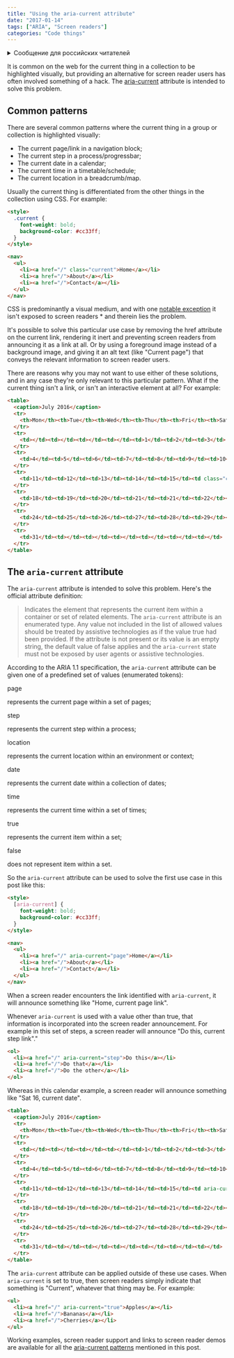 ```yaml
---
title: "Using the aria-current attribute"
date: "2017-01-14"
tags: ["ARIA", "Screen readers"]
categories: "Code things"
---
```


<details>
		<summary lang="ru">Сообщение для российских читателей</summary>

<p lang="ru">
Здравствуйте российские читатели. Ваша страна платит высокую цену за вторжение Путина в Украину. Путин лжет вам; не верьте кремлевской пропаганде. В России
нет свободных СМИ, а интернет подвергается цензуре, потому что Путин не хочет, чтобы вы знали правду. За постыдное поведение Путина заплатят не только
украинцы, но и добрые люди России. Пожалуйста, не допустите этого!
</p>

<p>
Hello Russian readers. Your country is paying a high price for Putin's invasion of Ukraine. Putin is lying to you; do not believe the Kremlin propaganda. There is no free media in Russia and the internet is censored because Putin doesn't want you to know the truth. It is not only the Ukrainians that will pay the price of Putin's shameful behaviour, so will the good people of Russia. Please do not let this happen!
</p>
</details>

It is common on the web for the current thing in a collection to be highlighted visually, but providing an alternative for screen reader users has often involved something of a hack. The [aria-current](https://www.w3.org/TR/wai-aria-1.1/#aria-current) attribute is intended to solve this problem.

## Common patterns

There are several common patterns where the current thing in a group or collection is highlighted visually:

* The current page/link in a navigation block;
* The current step in a process/progressbar;
* The current date in a calendar;
* The current time in a timetable/schedule;
* The current location in a breadcrumb/map.

Usually the current thing is differentiated from the other things in the collection using CSS. For example:

```html
<style>
  .current {
    font-weight: bold;
    background-color: #cc33ff;
  }
</style>

<nav>
  <ul>
    <li><a href="/" class="current">Home</a></li>
    <li><a href="/">About</a></li>
    <li><a href="/">Contact</a></li>
  </ul>
</nav>
```

CSS is predominantly a visual medium, and with one [notable exception](/accessibility-support-for-css-generated-content/) it isn't exposed to screen readers * and therein lies the problem.

It's possible to solve this particular use case by removing the href attribute on the current link, rendering it inert and preventing screen readers from announcing it as a link at all. Or by using a foreground image instead of a background image, and giving it an alt text (like "Current page") that conveys the relevant information to screen reader users.

There are reasons why you may not want to use either of these solutions, and in any case they're only relevant to this particular pattern. What if the current thing isn't a link, or isn't an interactive element at all? For example:

```html
<table>
  <caption>July 2016</caption>
  <tr>
    <th>Mon</th><th>Tue</th><th>Wed</th><th>Thu</th><th>Fri</th><th>Sat</th><th>Sun</th>
  </tr>
  <tr>
    <td></td><td></td><td></td><td></td><td>1</td><td>2</td><td>3</td>
  </tr>
  <tr>
    <td>4</td><td>5</td><td>6</td><td>7</td><td>8</td><td>9</td><td>10</td>
  </tr>
  <tr>
    <td>11</td><td>12</td><td>13</td><td>14</td><td>15</td><td class="current">16</td><td>17</td>
  </tr>
  <tr>
    <td>18</td><td>19</td><td>20</td><td>21</td><td>21</td><td>22</td><td>23</td>
  </tr>
  <tr>
    <td>24</td><td>25</td><td>26</td><td>27</td><td>28</td><td>29</td><td>30</td>
  </tr>
  <tr>
    <td>31</td><td></td><td></td><td></td><td></td><td></td><td></td>
  </tr>
</table>
```

## The `aria-current` attribute

The `aria-current` attribute is intended to solve this problem. Here's the official attribute definition:

> Indicates the element that represents the current item within a container or set of related elements. The `aria-current` attribute is an enumerated type. Any value not included in the list of allowed values should be treated by assistive technologies as if the value true had been provided. If the attribute is not present or its value is an empty string, the default value of false applies and the `aria-current` state must not be exposed by user agents or assistive technologies.

According to the ARIA 1.1 specification, the `aria-current` attribute can be given one of a predefined set of values (enumerated tokens):

page

represents the current page within a set of pages;

step

represents the current step within a process;

location

represents the current location within an environment or context;

date

represents the current date within a collection of dates;

time

represents the current time within a set of times;

true

represents the current item within a set;

false

does not represent item within a set.

So the `aria-current` attribute can be used to solve the first use case in this post like this:

```html
<style>
  [aria-current] {
    font-weight: bold;
    background-color: #cc33ff;
  }
</style>

<nav>
  <ul>
    <li><a href="/" aria-current="page">Home</a></li>
    <li><a href="/">About</a></li>
    <li><a href="/">Contact</a></li>
  </ul>
</nav>
```

When a screen reader encounters the link identified with `aria-current`, it will announce something like "Home, current page link".

Whenever `aria-current` is used with a value other than true, that information is incorporated into the screen reader announcement. For example in this set of steps, a screen reader will announce "Do this, current step link"."

```html
<ol>
  <li><a href="/" aria-current="step">Do this</a></li>
  <li><a href="/">Do that</a></li>
  <li><a href="/">Do the other</a></li>
</ol>
```

Whereas in this calendar example, a screen reader will announce something like "Sat 16, current date".

```html
<table>
  <caption>July 2016</caption>
  <tr>
    <th>Mon</th><th>Tue</th><th>Wed</th><th>Thu</th><th>Fri</th><th>Sat</th><th>Sun</th>
  </tr>
  <tr>
    <td></td><td></td><td></td><td></td><td>1</td><td>2</td><td>3</td>
  </tr>
  <tr>
    <td>4</td><td>5</td><td>6</td><td>7</td><td>8</td><td>9</td><td>10</td>
  </tr>
  <tr>
    <td>11</td><td>12</td><td>13</td><td>14</td><td>15</td><td aria-current="date">16</td><td>17</td>
  </tr>
  <tr>
    <td>18</td><td>19</td><td>20</td><td>21</td><td>21</td><td>22</td><td>23</td>
  </tr>
  <tr>
    <td>24</td><td>25</td><td>26</td><td>27</td><td>28</td><td>29</td><td>30</td>
  </tr>
  <tr>
    <td>31</td><td></td><td></td><td></td><td></td><td></td><td></td>
  </tr>
</table>
```

The `aria-current` attribute can be applied outside of these use cases. When `aria-current` is set to true, then screen readers simply indicate that something is "Current", whatever that thing may be. For example:

```html
<ul>
  <li><a href="/" aria-current="true">Apples</a></li>
  <li><a href="/">Bananas</a></li>
  <li><a href="/">Cherries</a></li>
</ul>
```

Working examples, screen reader support and links to screen reader demos are available for all the [aria-current patterns](https://demos.tink.uk/aria-current/) mentioned in this post.
